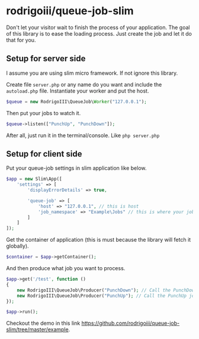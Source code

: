 # rodrigoiii/queue-job-slim

Don't let your visitor wait to finish the process of your application.
The goal of this library is to ease the loading process.
Just create the job and let it do that for you.

## Setup for server side
I assume you are using slim micro framework. If not ignore this library.

Create file `server.php` or any name do you want and include the `autoload.php` file.
Instantiate your worker and put the host.

```php
$queue = new RodrigoIII\QueueJob\Worker("127.0.0.1");
```

Then put your jobs to watch it.

```php
$queue->listen(["PunchUp", "PunchDown"]);
```
After all, just run it in the terminal/console. Like `php server.php`

## Setup for client side
Put your queue-job settings in slim application like below.

```php
$app = new Slim\App([
    'settings' => [
        'displayErrorDetails' => true,

        'queue-job' => [
            'host' => "127.0.0.1", // this is host
            'job_namespace' => "Example\Jobs" // this is where your jobs location
        ]
    ]
]);
```

Get the container of application (this is must because the library will fetch it globally).
```php
$container = $app->getContainer();
```

And then produce what job you want to process.
```php
$app->get('/test', function ()
{
    new RodrigoIII\QueueJob\Producer("PunchDown"); // Call the PunchDown job
    new RodrigoIII\QueueJob\Producer("PunchUp"); // Call the PunchUp job
});

$app->run();
```

Checkout the demo in this link https://github.com/rodrigoiii/queue-job-slim/tree/master/example.